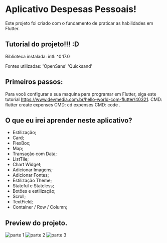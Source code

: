 # Aplicativo Despesas Pessoais!

Este projeto foi criado com o fundamento de praticar as habilidades em Flutter.

## Tutorial do projeto!!! :D

Biblioteca instalada:
intl: ^0.17.0

Fontes utilizadas:
'OpenSans'
'Quicksand'

## Primeiros passos:

Para você configurar a sua maquina para programar em Flutter, siga este tutorial https://www.devmedia.com.br/hello-world-com-flutter/40321.
CMD: flutter create expenses
CMD: cd expenses
CMD: code .

## O que eu irei aprender neste aplicativo?

- Estilização;
- Card;
- FlexBox;
- Map;
- Transação com Data;
- ListTile;
- Chart Widget;
- Adicionar Imagens;
- Adicionar Fontes;
- Estilização Theme;
- Stateful e Stateless;
- Botões e estilização;
- Scroll;
- TextField;
- Container / Row / Column;


## Preview do projeto.

![parte 1](https://user-images.githubusercontent.com/79226722/195151051-67da6055-bc68-410e-85be-b8b14b4c65a2.png)
![parte 2](https://user-images.githubusercontent.com/79226722/195151055-e721a447-8605-4855-b423-d471aaa56631.png)
![parte 3](https://user-images.githubusercontent.com/79226722/195151054-2721a2e3-2dc1-4075-8e86-93a350115db4.png)
